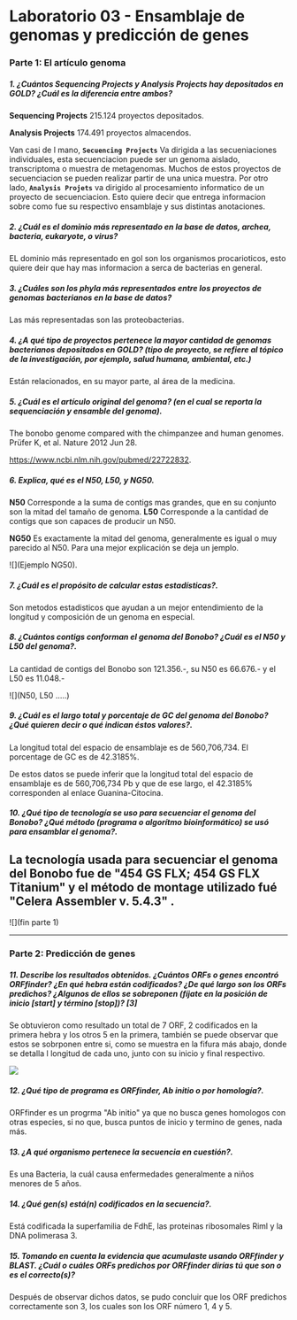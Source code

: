 # Laboratorio 03 - Ensamblaje de genomas y predicción de genes

### Parte 1: El artículo genoma

##### 1. ¿Cuántos Sequencing Projects y Analysis Projects hay depositados en GOLD? ¿Cuál es la diferencia entre ambos?
**Sequencing Projects**
215.124 proyectos depositados.

**Analysis Projects**
174.491 proyectos almacendos.

Van casi de l mano, **``Secuencing Projects``** Va dirigida a las secueniaciones individuales, esta secuenciacion puede ser un genoma aislado, transcriptoma o muestra de metagenomas. Muchos de estos proyectos de secuenciacion se pueden realizar  partir de una unica muestra. Por otro lado, **``Analysis Projets``** va dirigido al procesamiento informatico de un proyecto de secuenciacion. Esto quiere decir que entrega informacion sobre como fue su respectivo ensamblaje y sus distintas anotaciones. 

##### 2. ¿Cuál es el dominio más representado en la base de datos, archea, bacteria, eukaryote, o virus?

EL dominio más representado en gol son los organismos procarioticos, esto quiere deir que hay mas informacion a serca de  bacterias en general.

##### 3. ¿Cuáles son los phyla más representados entre los proyectos de genomas bacterianos en la base de datos?

Las más representadas son las proteobacterias.

##### 4. ¿A qué tipo de proyectos pertenece la mayor cantidad de genomas bacterianos depositados en GOLD? (tipo de proyecto, se refiere al tópico de la investigación, por ejemplo, salud humana, ambiental, etc.)

Están relacionados, en su mayor parte, al área de la medicina.

#####  5. ¿Cuál es el artículo original del genoma? (en el cual se reporta la sequenciación y ensamble del genoma).

The bonobo genome compared with the chimpanzee and human genomes. Prüfer K, et al. Nature 2012 Jun 28.

https://www.ncbi.nlm.nih.gov/pubmed/22722832.


##### 6. Explica, qué es el N50, L50, y NG50.

**N50**
Corresponde a la suma de contigs mas grandes, que en su conjunto son la mitad del tamaño de genoma.
**L50**
Corresponde a la cantidad de contigs que son capaces de producir un N50.

**NG50**
Es exactamente la mitad del genoma, generalmente es igual o muy parecido al N50. Para una mejor explicación se deja un jemplo. 

![](Ejemplo NG50).

##### 7. ¿Cuál es el propósito de calcular estas estadísticas?.

Son metodos estadisticos que ayudan a un mejor entendimiento de la longitud y composición de un genoma en especial. 

##### 8. ¿Cuántos contigs conforman el genoma del Bonobo? ¿Cuál es el N50 y L50 del genoma?.

La cantidad de contigs del Bonobo son 121.356.-, su N50 es 66.676.- y el L50 es 11.048.-

![](N50, L50 .....)

##### 9. ¿Cuál es el largo total y porcentaje de GC del genoma del Bonobo? ¿Qué quieren decir o qué indican éstos valores?.

La longitud total del espacio de ensamblaje	es de 560,706,734.
El porcentage de GC es de  42.3185%.

De estos datos se puede inferir que la longitud total del espacio de ensamblaje es de 560,706,734 Pb y que de ese largo, el 42.3185% corresponden al enlace Guanina-Citocina.

##### 10. ¿Qué tipo de tecnología se uso para secuenciar el genoma del Bonobo? ¿Qué método (programa o algorítmo bioinformático) se usó para ensamblar el genoma?.

La tecnología usada para secuenciar el genoma del Bonobo fue de **"454 GS FLX; 454 GS FLX Titanium"**  y el método de montage utilizado fué **"Celera Assembler v. 5.4.3"** .
---

![](fin parte 1) 

---

### Parte 2: Predicción de genes

##### 11. Describe los resultados obtenidos. ¿Cuántos ORFs o genes encontró ORFfinder? ¿En qué hebra están codificados? ¿De qué largo son los ORFs predichos? ¿Algunos de ellos se sobreponen (fíjate en la posición de inicio [start] y término [stop])? [3]

Se obtuvieron como resultado un total de 7 ORF, 2 codificados en la primera hebra y los otros 5 en la primera, también se puede observar que estos se sobrponen entre si, como se muestra en la fifura más abajo, donde se detalla l longitud de cada uno, junto con su inicio y final respectivo.

![](ORF)

##### 12. ¿Qué tipo de programa es ORFfinder, Ab initio o por homología?.

ORFfinder es un progrma  "Ab initio" ya que no busca genes homologos con otras especies, si no que, busca puntos de inicio y termino de genes, nada más. 

##### 13. ¿A qué organismo pertenece la secuencia en cuestión?.

Es una Bacteria, la cuál causa enfermedades generalmente a niños menores de 5 años.

##### 14. ¿Qué gen(s) está(n) codificados en la secuencia?.

Está codificada la superfamilia de FdhE, las proteinas ribosomales Riml y la DNA polimerasa 3.

##### 15. Tomando en cuenta la evidencia que acumulaste usando ORFfinder y BLAST. ¿Cuál o cuáles ORFs predichos por ORFfinder dirías tú que son o es el correcto(s)?

Después de observar dichos datos, se pudo concluir que los ORF predichos correctamente son 3, los cuales son los ORF número 1, 4 y 5.

![]()




